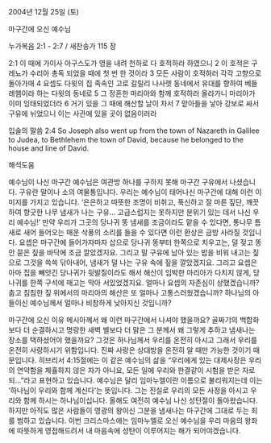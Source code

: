 2004년 12월 25일 (토)

마구간에 오신 예수님



누가복음 2:1 - 2:7 / 새찬송가 115 장


2:1 이 때에 가이사 아구스도가 영을 내려 천하로 다 호적하라 하였으니 2 이 호적은 구레뇨가 수리아 총독 되었을 때에 첫 번 한 것이라 3 모든 사람이 호적하러 각각 고향으로 돌아가매 4 요셉도 다윗의 집 족속인 고로 갈릴리 나사렛 동네에서 유대를 향하여 베들레헴이라 하는 다윗의 동네로 5 그 정혼한 마리아와 함께 호적하러 올라가니 마리아가 이미 잉태되었더라 6 거기 있을 그 때에 해산할 날이 차서 7 맏아들을 낳아 강보로 싸서 구유에 뉘었으니 이는 사관에 있을 곳이 없음이러라

입술의 말씀
2:4 So Joseph also went up from the town of Nazareth in Galilee to Judea, to Bethlehem the town of David, because he belonged to the house and line of David.

해석도움





예수님이 나신 마구간
예수님은 여관방 하나를 구하지 못해 마구간 구유에서 나셨습니다. 구유란 말이나 소의 여물통입니다. 우리는 예수님이 태어나신 마구간에 대해 이런 이미지를 가지고 있습니다. ‘은은하고 따뜻한 조명이 비취고, 푹신하고 잘 마른 짚단, 깨끗하여 향긋한 나무 냄새가 나는 구유… 고급스럽지는 못하지만 분위기 있는 데서 나신 우리 예수님!’ 만약 우리가 그곳의 당나귀 똥 냄새를 조금이라도 맡을 수 있다면, 통나무 틈새로 새어 들어오는 매운 삭풍의 소리를 들을 수 있다면 이런 환상은 금방 사라질 것입니다. 요셉은 마구간에 들어가자마자 삽으로 당나귀 똥부터 한쪽으로 치우고는, 덜 젖고 똥 안 묻은 짚을 바닥에 조금 깔았겠지요. 그리고 말 구유에 남아 있는 밥을 비워 내고는 짚으로 그것을 쓱쓱 닦아내어, 냄새가 덜 나는 구유 속에 짚을 깔았겠지요. 그리고 요셉은 아마 집을 빼앗긴 당나귀가 뒷발질이라도 해서 해산이 임박한 마리아가 다치지 않게, 당나귀를 한쪽 구석에 매고는 막아 서있었겠지요. 얼마나 요셉의 자존심이 상했겠습니까? 춥고 침침한 짚 위에서의 마리아의 해산은 또 얼마나 고통스러웠겠습니까? 하나님의 아들이신 예수님께서 얼마나 비참하게 낮아지신 것입니까?

마구간에 오신 이유
메시아께서 왜 이런 마구간에서 나셔야 했을까요? 골짜기의 백합화보다 더 순결하시고 명랑한 새벽 별보다 더 맑은 그 분께서 왜 그렇게 추하고 냄새나는 장소를 택하셨어야 했을까요? 그것은 하나님께서 우리를 온전히 아시고 그래서 우리를 온전히 사랑하시기 위함입니다. 진짜 사랑은 상대방을 온전히 알 때만 가능한 것이기 때문입니다. 히브리서 4:15절에는 이 같은 예수님의 삶을 “우리에게 있는 대제사장은 우리의 연약함을 체휼하지 않은 자가 아니요, 모든 일에 우리와 한결같이 시험을 받은 자로되…”라고 표현하고 있습니다. 예수님은 달리 임마누엘이란 이름으로 불리워지는데 이는 ‘하나님이 우리와 함께 계신다’는 뜻입니다. 그는 진실로 우리의 모든 사정을 아시고 우리와 함께 하시는 하나님이십니다. 올해도 여전히 예수님 나신 성탄절이 돌아왔습니다. 하지만 아직도 많은 사람들이 영광의 왕이신 그분을 냄새나는 마구간에 그대로 두는 죄를 범하고 있습니다. 이번 크리스마스에는 임마누엘로 오신 예수님을 우리 마음의 왕좌에 따뜻하게 영접해드려서 내 마음속에 성탄이 이루어지는 해가 되어야겠습니다.